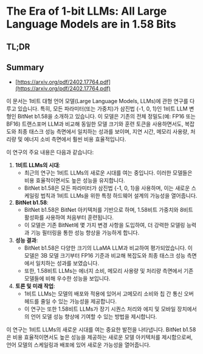 # The Era of 1-bit LLMs: All Large Language Models are in 1.58 Bits
## TL;DR
## Summary
- [https://arxiv.org/pdf/2402.17764.pdf](https://arxiv.org/pdf/2402.17764.pdf)

이 문서는 1비트 대형 언어 모델(Large Language Models, LLMs)에 관한 연구를 다루고 있습니다. 특히, 모든 파라미터(또는 가중치)가 삼진법 {-1, 0, 1}인 1비트 LLM 변형인 BitNet b1.58을 소개하고 있습니다. 이 모델은 기존의 전체 정밀도(예: FP16 또는 BF16) 트랜스포머 LLM과 비교해 동일한 모델 크기와 훈련 토큰을 사용하면서도, 복잡도와 최종 태스크 성능 측면에서 일치하는 성과를 보이며, 지연 시간, 메모리 사용량, 처리량 및 에너지 소비 측면에서 훨씬 비용 효율적입니다.

이 연구의 주요 내용은 다음과 같습니다:

1. **1비트 LLMs의 시대**:
    - 최근의 연구는 1비트 LLMs의 새로운 시대를 여는 중입니다. 이러한 모델들은 비용 효율적이면서도 높은 성능을 유지합니다.
    - BitNet b1.58은 모든 파라미터가 삼진법 {-1, 0, 1}을 사용하며, 이는 새로운 스케일링 법칙과 1비트 LLMs을 위한 특정 하드웨어 설계의 가능성을 열어줍니다.
2. **BitNet b1.58**:
    - BitNet b1.58은 BitNet 아키텍처를 기반으로 하며, 1.58비트 가중치와 8비트 활성화를 사용하여 처음부터 훈련됩니다.
    - 이 모델은 기존 BitNet에 몇 가지 변경 사항을 도입하여, 더 강력한 모델링 능력과 기능 필터링을 통한 성능 향상을 가능하게 합니다.
3. **성능 결과**:
    - BitNet b1.58은 다양한 크기의 LLaMA LLM과 비교하여 평가되었습니다. 이 모델은 3B 모델 크기부터 FP16 기준과 비교해 복잡도와 최종 태스크 성능 측면에서 일치하는 성과를 보였습니다.
    - 또한, 1.58비트 LLMs는 에너지 소비, 메모리 사용량 및 처리량 측면에서 기존 모델들에 비해 우수한 성능을 보입니다.
4. **토론 및 미래 작업**:
    - 1비트 LLMs는 모델의 배포와 적용에 있어서 고메모리 소비와 칩 간 통신 오버헤드를 줄일 수 있는 가능성을 제공합니다.
    - 이 연구는 또한 1.58비트 LLMs가 장기 시퀀스 처리와 에지 및 모바일 장치에서의 언어 모델 성능 향상에 기여할 수 있는 방법을 제시합니다.

이 연구는 1비트 LLMs의 새로운 시대를 여는 중요한 발전을 나타냅니다. BitNet b1.58은 비용 효율적이면서도 높은 성능을 제공하는 새로운 모델 아키텍처를 제시함으로써, 언어 모델의 스케일링과 배포에 있어 새로운 가능성을 열어줍니다.